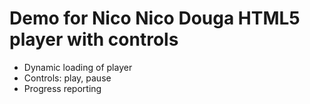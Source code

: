 # Demo for Nico Nico Douga HTML5 player with controls

* Dynamic loading of player
* Controls: play, pause
* Progress reporting